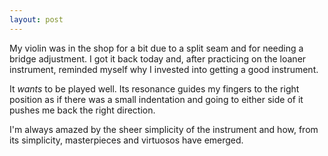 ```yaml
---
layout: post
---
```


My violin was in the shop for a bit due to a split seam and for needing a bridge adjustment. I got it back today and, after practicing on the loaner instrument, reminded myself why I invested into getting a good instrument. 

It _wants_ to be played well. Its resonance guides my fingers to the right position as if there was a small indentation and going to either side of it pushes me back the right direction. 

I'm always amazed by the sheer simplicity of the instrument and how, from its simplicity, masterpieces and virtuosos have emerged.  